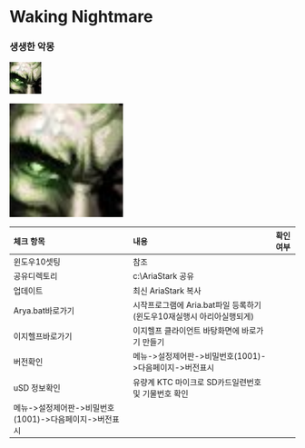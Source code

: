# Waking Nightmare

### 생생한 악몽
![생생한악몽](./res/생생한악몽.png)

<img src="./res/생생한악몽.png" width="200" height="200">

|체크 항목|내용|확인여부|
|:---|:---|:---:|
|윈도우10셋팅| 참조 ||
|공유디렉토리| c:\AriaStark 공유||
|업데이트|최신 AriaStark 복사 ||
|Arya.bat바로가기|시작프로그램에 Aria.bat파일 등록하기(윈도우10재실행시 아리아실행되게)||
|이지헬프바로가기|이지헬프 클라이언트 바탕화면에 바로가기 만들기||
|버전확인|메뉴->설정제어판->비밀번호(1001)->다음페이지->버전표시 || 
|uSD 정보확인|유량계 KTC 마이크로 SD카드일련번호및 기물번호 확인<br> 
            메뉴->설정제어판->비밀번호(1001)->다음페이지->버전표시 ||   